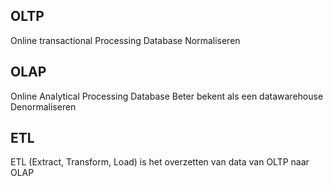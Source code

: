 ## OLTP

Online transactional Processing Database
Normaliseren

## OLAP

Online Analytical Processing Database
Beter bekent als een datawarehouse
Denormaliseren

## ETL

ETL (Extract, Transform, Load) is het overzetten van data van OLTP naar OLAP